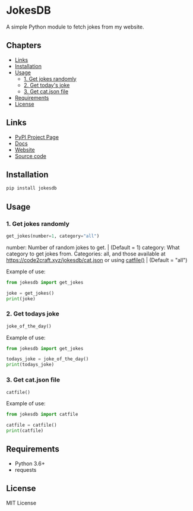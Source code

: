 # JokesDB

A simple Python module to fetch jokes from my website.

## Chapters
- [Links](#links)
- [Installation](#installation)
- [Usage](#usage)
  - [1. Get jokes randomly](#1-get-jokes-randomly)
  - [2. Get today's joke](#2-get-todays-joke)
  - [3. Get cat.json file](#3-get-catjson-file)
- [Requirements](#requirements)
- [License](#license)

## Links
- [PyPI Project Page](https://pypi.org/project/JokesDB/)
- [Docs](https://code2craft.xyz/jokesdb/docs.html)
- [Website](https://code2craft.xyz)
- [Source code](https://github.com/gamercristi11/jokesdb)

## Installation

```sh
pip install jokesdb
```

## Usage

### 1. Get jokes randomly

```python
get_jokes(number=1, category="all")
```
number: Number of random jokes to get. | (Default = 1)
category: What category to get jokes from. Categories: all, and those available at https://code2craft.xyz/jokesdb/cat.json or using [catfile()](#3get-catjson-file) | (Default = "all")

Example of use:
```python
from jokesdb import get_jokes

joke = get_jokes()
print(joke)
```
### 2. Get todays joke

```python
joke_of_the_day()
```
Example of use:
```python
from jokesdb import get_jokes

todays_joke = joke_of_the_day()
print(todays_joke)
```

### 3. Get cat.json file
```python
catfile()
```

Example of use:
```python
from jokesdb import catfile

catfile = catfile()
print(catfile)
```

## Requirements

- Python 3.6+
- requests

## License
MIT License